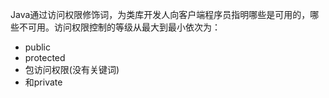 Java通过访问权限修饰词，为类库开发人向客户端程序员指明哪些是可用的，哪些不可用。访问权限控制的等级从最大到最小依次为：

- public
- protected
- 包访问权限(没有关键词)
- 和private
